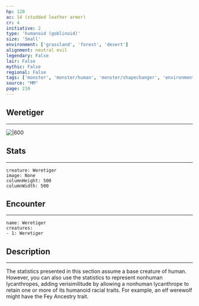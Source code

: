 ```yaml
---
hp: 120
ac: 14 (studded leather armor)
cr: 4
initiative: 2
type: 'humanoid (goblinoid)'    
size: 'Small'
environment: ['grassland', 'forest', 'desert']
alignment: neutral evil
legendary: False
lair: False
mythic: False
regional: False
tags: ['monster', 'monster/human', 'monster/shapechanger', 'environment/grassland', 'environment/forest', 'environment/desert']
source: "MM"
page: 210
---
```


## Weretiger
---

![|600](D:/Program%20Files/5e.tools/img/bestiary/MM/Weretiger.jpg)

## Stats
---

```statblock
creature: Weretiger
image: None
columnHeight: 500
columnWidth: 500
```

## Encounter
---

```encounter-table
name: Weretiger
creatures:
- 1: Weretiger
```

## Description
---


The statistics presented in this section assume a base creature of human. However, you can also use the statistics to represent nonhuman lycanthropes, adding verisimilitude by allowing a nonhuman lycanthrope to retain one or more of its humanoid racial traits. For example, an elf werewolf might have the Fey Ancestry trait.




